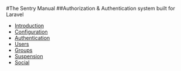 #The Sentry Manual
##Authorization &amp; Authentication system built for Laravel

* [Introduction](/manuals/sentry/introduction)
* [Configuration](/manuals/sentry/configuration)
* [Authentication](/manuals/sentry/authentication)
* [Users](/manuals/sentry/users)
* [Groups](/manuals/sentry/groups)
* [Suspension](/manuals/sentry/suspension)
* [Social](/manuals/sentry/social)
